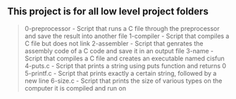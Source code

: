 ## This project is for all low level project folders
> 0-preprocessor - Script that runs a C file through the preprocessor and save the result into another file
> 1-compiler - Script that compiles a C file but does not link
> 2-assembler - Script that genrates the assembly code of a C code and save it in an output file
> 3-name - Script that compiles a C file and creates an executable named cisfun
> 4-puts.c - Script that prints a string using puts function and returns 0
> 5-printf.c - Script that prints exactly a certain string, followed by a new line
> 6-size.c - Script that prints the size of various types on the computer it is compiled and run on
> 
